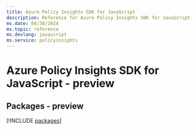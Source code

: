 ```yaml
---
title: Azure Policy Insights SDK for JavaScript
description: Reference for Azure Policy Insights SDK for JavaScript
ms.date: 04/30/2024
ms.topic: reference
ms.devlang: javascript
ms.service: policyinsights
---
```

# Azure Policy Insights SDK for JavaScript - preview
## Packages - preview
[!INCLUDE [packages](policy-insights-index.md)]